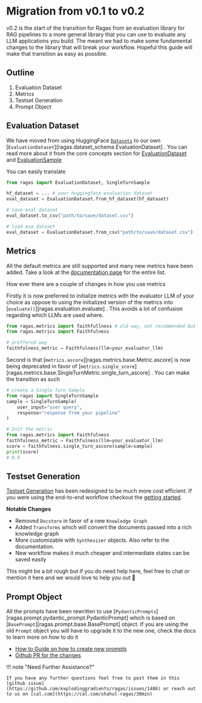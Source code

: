 # Migration from v0.1 to v0.2

v0.2 is the start of the transition for Ragas from an evaluation library for RAG pipelines to a more general library that you can use to evaluate any LLM applications you build. The meant we had to make some fundamental changes to the library that will break your workflow. Hopeful this guide will make that transition as easy as possible.

## Outline

1. Evaluation Dataset
2. Metrics
3. Testset Generation
4. Prompt Object

## Evaluation Dataset

We have moved from using HuggingFace [`Datasets`](https://huggingface.co/docs/datasets/v3.0.1/en/package_reference/main_classes#datasets.Dataset) to our own [`EvaluationDataset`][ragas.dataset_schema.EvaluationDataset] . You can read more about it from the core concepts section for [EvaluationDataset](../../concepts/components/eval_dataset.md) and [EvaluationSample](../../concepts/components/eval_sample.md)

You can easily translate 

```python
from ragas import EvaluationDataset, SingleTurnSample

hf_dataset = ... # your huggingface evaluation dataset
eval_dataset = EvaluationDataset.from_hf_dataset(hf_dataset)

# save eval dataset
eval_dataset.to_csv("path/to/save/dataset.csv")

# load eva dataset
eval_dataset = EvaluationDataset.from_csv("path/to/save/dataset.csv")
```

## Metrics

All the default metrics are still supported and many new metrics have been added. Take a look at the [documentation page](../../concepts/metrics/available_metrics/index.md) for the entire list.

How ever there are a couple of changes in how you use metrics

Firstly it is now preferred to initialize metrics with the evaluator LLM of your choice as oppose to using the initialized version of the metrics into [`evaluate()`][ragas.evaluation.evaluate] . This avoids a lot of confusion regarding which LLMs are used where.

```python
from ragas.metrics import faithfullness # old way, not recommended but still supported till v0.3
from ragas.metrics import Faithfulness

# preffered way
faithfulness_metric = Faithfulness(llm=your_evaluator_llm)
```
Second is that [`metrics.ascore`][ragas.metrics.base.Metric.ascore] is now being deprecated in favor of [`metrics.single_score`][ragas.metrics.base.SingleTurnMetric.single_turn_ascore] . You can make the transition as such

```python
# create a Single Turn Sample
from ragas import SingleTurnSample
sample = SingleTurnSample(
	user_input="user query",
	response="response from your pipeline"
)

# Init the metric
from ragas.metrics import Faithfulness
faithfulness_metric = Faithfulness(llm=your_evaluator_llm)
score = faithfulness.single_turn_ascore(sample=sample)
print(score)
# 0.9
```

## Testset Generation

[Testset Generation](../../concepts/test_data_generation/rag.md) has been redesigned to be much more cost efficient. If you were using the end-to-end workflow checkout the [getting started](../../getstarted/rag_testset_generation.md).

**Notable Changes**

- Removed `Docstore` in favor of a new `Knowledge Graph`
- Added `Transforms` which will convert the documents passed into a rich knowledge graph
- More customizable with `Synthesizer` objects. Also refer to the documentation.
- New workflow makes it much cheaper and intermediate states can be saved easily

This might be a bit rough but if you do need help here, feel free to chat or mention it here and we would love to help you out 🙂

## Prompt Object

All the prompts have been rewritten to use [`PydanticPrompts`][ragas.prompt.pydantic_prompt.PydanticPrompt] which is based on [`BasePrompt`][ragas.prompt.base.BasePrompt] object. If you are using the old `Prompt` object you will have to upgrade it to the new one, check the docs to learn more on how to do it

- [How to Guide on how to create new prompts](./../customizations/metrics/_modifying-prompts-metrics.md)
- [Github PR for the changes](https://github.com/explodinggradients/ragas/pull/1462)

!!! note "Need Further Assistance?"

    If you have any further questions feel free to post them in this [github issue](https://github.com/explodinggradients/ragas/issues/1486) or reach out to us on [cal.com](https://cal.com/shahul-ragas/30min)

